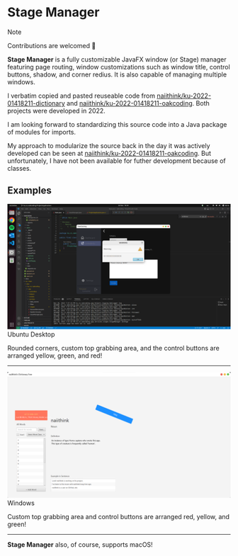 # Stage Manager

> [!NOTE]  
> Contributions are welcomed &#x1F919;

**Stage Manager** is a fully customizable JavaFX window (or Stage) manager
featuring page routing, window customizations such as window title, control buttons, shadow, and corner redius.
It is also capable of managing multiple windows.

I verbatim copied and pasted reuseable code from [naiithink/ku-2022-01418211-dictionary](https://github.com/naiithink/ku-2022-01418211-dictionary/tree/ef2e49d5a407066a56f3f8ded528e95a2544576b/src/main/java/com/github/naiithink/app/services)
and [naiithink/ku-2022-01418211-oakcoding](https://github.com/naiithink/ku-2022-01418211-oakcoding/tree/48857f5ec330535ee64dc618695e4f3d8ce9278f/src/main/java/ku/cs/oakcoding/app/services/stages).
Both projects were developed in 2022.

I am looking forward to standardizing this source code into a Java package of modules for imports.

My approach to modularize the source back in the day it was actively developed
can be seen at [naiithink/ku-2022-01418211-oakcoding](https://github.com/naiithink/ku-2022-01418211-oakcoding/tree/48857f5ec330535ee64dc618695e4f3d8ce9278f/src/main/java/ku/cs/oakcoding/app/services/stages).
But unfortunately, I have not been available for futher development because of classes.

## Examples

![ubuntu-window.png](assets/images/ubuntu-window.png)
Ubuntu Desktop  

Rounded corners, custom top grabbing area,
and the control buttons are arranged yellow, green, and red!

---

![windows-window.png](assets/images/windows-window.png)
Windows

Custom top grabbing area and control buttons are arranged red, yellow, and green!

---

**Stage Manager** also, of course, supports macOS!
